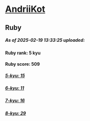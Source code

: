 # [AndriiKot](https://www.codewars.com/users/AndriiKot) 
## Ruby

##### As of 2025-02-19 13:33:25 uploaded:

#### Ruby rank: 5 kyu

#### Ruby score: 509

##### [5-kyu: 15](https://github.com/AndriiKot/Ruby__CodeWars/tree/main/kyu-5)

##### [6-kyu: 11](https://github.com/AndriiKot/Ruby__CodeWars/tree/main/kyu-6)

##### [7-kyu: 16](https://github.com/AndriiKot/Ruby__CodeWars/tree/main/kyu-7)

##### [8-kyu: 29](https://github.com/AndriiKot/Ruby__CodeWars/tree/main/kyu-8)

